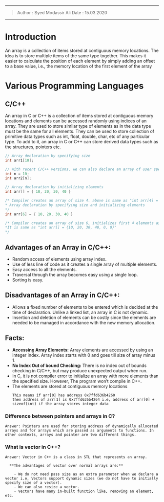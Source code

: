 -----
> Author : Syed Modassir Ali
> Date : 15.03.2020
-----

# Introduction

An array is a collection of items stored at contiguous memory locations. The idea is to store multiple items of the same type together. This makes it easier to calculate the position of each element by simply adding an offset to a base value, i.e., the memory location of the first element of the array

# Various Programming Languages

## C/C++
An array in C or C++ is a collection of items stored at contiguous memory locations and elements can be accessed randomly using indices of an array. They are used to store similar type of elements as in the data type must be the same for all elements. They can be used to store collection of primitive data types such as int, float, double, char, etc of any particular type. To add to it, an array in C or C++ can store derived data types such as the structures, pointers etc. 

```cpp
// Array declaration by specifying size 
int arr1[10]; 

// With recent C/C++ versions, we can also declare an array of user specified size 
int n = 10; 
int arr2[n]; 

// Array declaration by initializing elements 
int arr[] = { 10, 20, 30, 40 } 

/* Compiler creates an array of size 4. above is same as "int arr[4] = {10, 20, 30, 40}" 
* Array declaration by specifying size and initializing elements 
*/
int arr[6] = { 10, 20, 30, 40 } 

/* Compiler creates an array of size 6, initializes first 4 elements as specified by user and rest two elements as 0.
*It is same as "int arr[] = {10, 20, 30, 40, 0, 0}" 
*/
```

## Advantages of an Array in C/C++:

  - Random access of elements using array index.
  - Use of less line of code as it creates a single array of multiple elements.
  - Easy access to all the elements.
  - Traversal through the array becomes easy using a single loop.
  - Sorting is easy.

## Disadvantages of an Array in C/C++:

  - Allows a fixed number of elements to be entered which is decided at the time of declaration. Unlike a linked list, an array in C is not dynamic.
  - Insertion and deletion of elements can be costly since the elements are needed to be managed in accordance with the new memory allocation.
  
## Facts:

   - **Accessing Array Elements:** Array elements are accessed by using an integer index. Array index starts with 0 and goes till size of array minus 1.
   - **No Index Out of bound Checking:** There is no index out of bounds checking in C/C++, but may produce unexpected output when run.
   - In C, it is not compiler error to initialize an array with more elements than the specified size. However, The program won’t compile in C++. 
   - The elements are stored at contiguous memory locations
      ```
      This means if arr[0] has address 0x7ffd636b4260
      then address of arr[1] is 0x7ffd636b4264 i.e, address of arr[0] + sizeof(int) if the array stores integer data
      ```
  
  
  ### Difference between pointers and arrays in C?
  
    Answer: Pointers are used for storing address of dynamically allocated arrays and for arrays which are passed as arguments to functions. In other contexts, arrays and pointer are two different things.
    
  
  ### What is vector in C++?
    
    Answer: Vector in C++ is a class in STL that represents an array. 
    
      **The advantages of vector over normal arrays are:**
        
        - We do not need pass size as an extra parameter when we declare a vector i.e, Vectors support dynamic sizes (we do not have to initially specify size of a vector). 
        - We can also resize a vector.
        - Vectors have many in-built function like, removing an element, etc.
    
